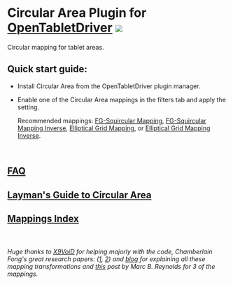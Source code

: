 # Circular Area Plugin for [OpenTabletDriver](https://github.com/OpenTabletDriver/OpenTabletDriver) [![](https://img.shields.io/github/downloads/Kuuuube/Circular_Area/total.svg)](https://github.com/Kuuuube/Circular_Area/releases/latest)

Circular mapping for tablet areas.

## Quick start guide:
- Install Circular Area from the OpenTabletDriver plugin manager.
- Enable one of the Circular Area mappings in the filters tab and apply the setting.

    Recommended mappings: [FG-Squircular Mapping](https://github.com/Kuuuube/Circular_Area/blob/main/wiki/mappings/fg_squircular_mapping.md#fg-squircular-mapping), [FG-Squircular Mapping Inverse](https://github.com/Kuuuube/Circular_Area/blob/main/wiki/mappings/fg_squircular_mapping.md#fg-squircular-mapping-inverse), [Elliptical Grid Mapping](https://github.com/Kuuuube/Circular_Area/blob/main/wiki/mappings/elliptical_grid_mapping.md#elliptical-grid-mapping), or [Elliptical Grid Mapping Inverse](https://github.com/Kuuuube/Circular_Area/blob/main/wiki/mappings/elliptical_grid_mapping.md#elliptical-grid-mapping-inverse).


<br>

## [FAQ](https://github.com/Kuuuube/Circular_Area/blob/main/wiki/FAQ.md#faq)

## [Layman's Guide to Circular Area](https://github.com/Kuuuube/Circular_Area/blob/main/wiki/layman_s_guide_to_circular_area.md#laymans-guide-to-circular-area)

## [Mappings Index](https://github.com/Kuuuube/Circular_Area/blob/main/wiki/mappings_index.md#mappings-index)

<br>

###### Huge thanks to [X9VoiD](https://github.com/X9VoiD) for helping majorly with the code, Chamberlain Fong's great research papers: \([1](https://arxiv.org/abs/1509.06344), [2](https://arxiv.org/abs/1709.07875)\) and [blog](https://squircular.blogspot.com/) for explaining all these mapping transformations and [this](http://marc-b-reynolds.github.io/math/2017/01/08/SquareDisc.html) post by Marc B. Reynolds for 3 of the mappings.
